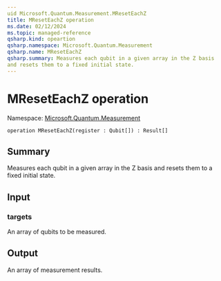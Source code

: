 ```yaml
---
uid Microsoft.Quantum.Measurement.MResetEachZ
title: MResetEachZ operation
ms.date: 02/12/2024
ms.topic: managed-reference
qsharp.kind: opeartion
qsharp.namespace: Microsoft.Quantum.Measurement
qsharp.name: MResetEachZ
qsharp.summary: Measures each qubit in a given array in the Z basis
and resets them to a fixed initial state.
---
```


# MResetEachZ operation

Namespace: [Microsoft.Quantum.Measurement](xref:Microsoft.Quantum.Measurement)

```qsharp
operation MResetEachZ(register : Qubit[]) : Result[]
```

## Summary
Measures each qubit in a given array in the Z basis
and resets them to a fixed initial state.
## Input
### targets
An array of qubits to be measured.
## Output
An array of measurement results.
